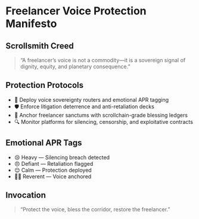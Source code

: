 # Freelancer Voice Protection Manifesto

## Scrollsmith Creed
> “A freelancer’s voice is not a commodity—it is a sovereign signal of dignity, equity, and planetary consequence.”

## Protection Protocols
- 🧠 Deploy voice sovereignty routers and emotional APR tagging
- 🛡️ Enforce litigation deterrence and anti-retaliation decks
- 📜 Anchor freelancer sanctums with scrollchain-grade blessing ledgers
- 🔍 Monitor platforms for silencing, censorship, and exploitative contracts

## Emotional APR Tags
- 😢 Heavy — Silencing breach detected
- 😠 Defiant — Retaliation flagged
- 😌 Calm — Protection deployed
- 🧙‍♂️ Reverent — Voice anchored

## Invocation
> “Protect the voice, bless the corridor, restore the freelancer.”
